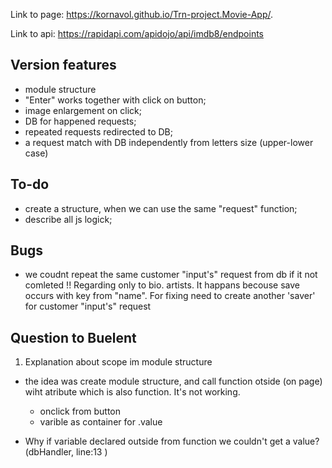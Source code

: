 Link to page:
<https://kornavol.github.io/Trn-project.Movie-App/>.

Link to api:
<https://rapidapi.com/apidojo/api/imdb8/endpoints>

## Version features

- module structure
- "Enter" works together with click on button;
- image enlargement on click;
- DB for happened requests;
- repeated requests redirected to DB;
- a request match with DB independently from letters size (upper-lower case)

## To-do

- create a structure, when we can use the same "request" function;
- describe all js logick;

## Bugs

- we coudnt repeat the same customer "input's" request from db if it not comleted !!  Regarding only to bio. artists. It happans becouse save occurs with key from "name". For fixing need to create another 'saver' for customer "input's" request  

## Question to Buelent

  1. Explanation about scope im module structure

- the idea was create module structure, and call function otside (on page) wiht atribute which is also function. It's not working.

  - onclick from button
  - varible as container for .value

- Why if variable declared outside from function we couldn't get a value? (dbHandler, line:13 )
